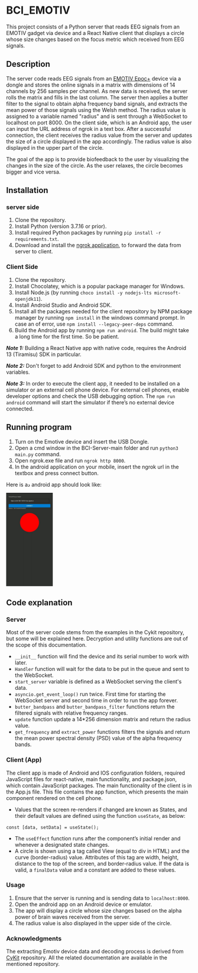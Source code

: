 # BCI_EMOTIV
This project consists of a Python server that reads EEG signals from an EMOTIV gadget via device and a React Native client that displays a circle whose size changes based on the focus metric which received from EEG signals.

## Description
The server code reads EEG signals from an [EMOTIV Epoc+](https://www.emotiv.com/epoc/) device via a dongle and stores the online signals in a matrix with dimensions of 14 channels by 256 samples per channel. As new data is received, the server rolls the matrix and fills in the last column.
The server then applies a butter filter to the signal to obtain alpha frequency band signals, and extracts the mean power of those signals using the Welsh method.
The radius value is assigned to a variable named "radius" and is sent through a WebSocket to localhost on port 8000.
On the client side, which is an Android app, the user can input the URL address of ngrok in a text box.
After a successful connection, the client receives the radius value from the server and updates the size of a circle displayed in the app accordingly.
The radius value is also displayed in the upper part of the circle.

The goal of the app is to provide biofeedback to the user by visualizing the changes in the size of the circle.
As the user relaxes, the circle becomes bigger and vice versa.


## Installation

### server side
1. Clone the repository.
2. Install Python (version 3.7.16 or prior).
3. Install required Python packages by running `pip install -r requirements.txt`.
4. Download and install the [ngrok application](https://ngrok.com/), to forward the data from server to client.

### Client Side

1. Clone the repository.
2. Install Chocolatey, which is a popular package manager for Windows.
3. Install Node.js (by running `choco install -y nodejs-lts microsoft-openjdk11`).
4. Install Android Studio and Android SDK.
5. Install all the packages needed for the client repository by NPM package manager by running `npm install` in the windows command prompt.
   In case an of error, use `npm install --legacy-peer-deps` command.
6. Build the Android app by running `npm run android`. The build might take a long time for the first time. So be patient.

***Note 1:*** Building a React Native app with native code, requires the Android 13 (Tiramisu) SDK in particular.

***Note 2:*** Don't forget to add Android SDK and python to the environment variables.

***Note 3:*** In order to execute the client app, it needed to be installed on a simulator or an external cell phone device.
For external cell phones, enable developer options and check the USB debugging option.
The `npm run android` command will start the simulator if there’s no external device connected.

## Running program

1. Turn on the Emotive device and insert the USB Dongle.
2. Open a cmd window in the BCI-Server-main folder and run `python3 main.py` command.
3. Open ngrok.exe file and run `ngrok http 8000`.
4. In the android application on your mobile, insert the ngrok url in the textbox and press connect button.

Here is aد android app should look like:

<img src="https://github.com/nastarandarjani/BCI_emotiv/blob/main/app.jpg" width=25% height=25%>

## Code explanation
### Server
Most of the server code stems from the examples in the Cykit repository, but some will be explained here. 
Decryption and utility functions are out of the scope of this documentation.
*	`__init__` function will find the device and its serial number to work with later.
* `Handler` function will wait for the data to be put in the queue and sent to the WebSocket. 
* `start_server` variable is defined as a WebSocket serving the client's data.
* `asyncio.get_event_loop()` run twice. 
First time for starting the WebSocket server and second time in order to run the app forever.
* `butter_bandpass` and `butter_bandpass_filter` functions return the filtered signals with relative frequency ranges.
* `update` function update a 14*256 dimension matrix and return the radius value.
* `get_frequency` and `extract_power` functions filters the signals and return the mean power spectral density (PSD) value of the alpha frequency bands.

### Client (App) 
The client app is made of Android and IOS configuration folders, required JavaScript files for react-native, main functionality, and package.json, which contain JavaScript packages. 
The main functionality of the client is in the App.js file.
This file contains the app function, which presents the main component rendered on the cell phone. 
*	Values that the screen re-renders if changed are known as States, and their default values are defined using the function `useState`, as below:
```
const [data, setData] = useState();
```
* The `useEffect` function runs after the component’s initial render and whenever a designated state changes.
*	A circle is shown using a tag called View (equal to div in HTML) and the curve (border-radius) value.
Attributes of this tag are width, height, distance to the top of the screen, and border-radius value.
If the data is valid, a `finalData` value and a constant are added to these values.

### Usage

1. Ensure that the server is running and is sending data to `localhost:8000`.
2. Open the android app on an Android device or emulator.
3. The app will display a circle whose size changes based on the alpha power of brain waves received from the server.
4. The radius value is also displayed in the upper side of the circle.

### Acknowledgments
The extracting Emotiv device data and decoding process is derived from [CyKit](https://github.com/CymatiCorp/CyKit) repository.
All the related documentation are available in the mentioned repository.
